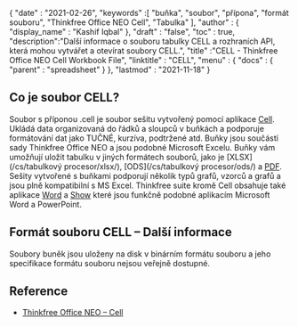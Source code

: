 {
  "date" : "2021-02-26",
  "keywords" :[ "buňka", "soubor", "přípona", "formát souboru", "Thinkfree Office NEO Cell", "Tabulka" ],
  "author" : {
    "display_name" : "Kashif Iqbal"
},
  "draft" : "false",
  "toc" : true,
  "description":"Další informace o souboru tabulky CELL a rozhraních API, která mohou vytvářet a otevírat soubory CELL.",
  "title" :"CELL - Thinkfree Office NEO Cell Workbook File",
  "linktitle" : "CELL",
  "menu" : {
    "docs" : {
      "parent" : "spreadsheet"
}
},
  "lastmod" : "2021-11-18"
}

## Co je soubor CELL?

Soubor s příponou .cell je soubor sešitu vytvořený pomocí aplikace [Cell](https://office.hancom.com/). Ukládá data organizovaná do řádků a sloupců v buňkách a podporuje formátování dat jako TUČNÉ, kurzíva, podtržené atd. Buňky jsou součástí sady Thinkfree Office NEO a jsou podobné Microsoft Excelu. Buňky vám umožňují uložit tabulku v jiných formátech souborů, jako je [XLSX](/cs/tabulkový procesor/xlsx/), [ODS](/cs/tabulkový procesor/ods/) a [PDF](/cs/pdf/). Sešity vytvořené s buňkami podporují několik typů grafů, vzorců a grafů a jsou plně kompatibilní s MS Excel. Thinkfree suite kromě Cell obsahuje také aplikace [Word](https://office.hancom.com/) a [Show](https://office.hancom.com/) které jsou funkčně podobné aplikacím Microsoft Word a PowerPoint.

## Formát souboru CELL – Další informace

Soubory buněk jsou uloženy na disk v binárním formátu souboru a jeho specifikace formátu souboru nejsou veřejně dostupné.

## Reference ##

* [Thinkfree Office NEO – Cell](https://office.hancom.com/)

